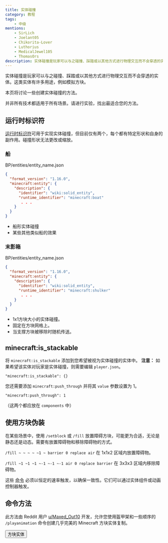 ```yaml
---
title: 实体碰撞
category: 教程
tags:
    - 中级
mentions:
    - SirLich
    - Joelant05
    - Chikorita-Lover
    - Luthorius
    - MedicalJewel105
    - ThomasOrs
description: 实体碰撞是玩家可以与之碰撞、踩踏或以其他方式进行物理交互而不会穿透的实体。
---
```


实体碰撞是玩家可以与之碰撞、踩踏或以其他方式进行物理交互而不会穿透的实体。这类实体有许多用途，例如模拟方块。

本页将讨论一些创建实体碰撞的方法。

并非所有技术都适用于所有场景。请进行实验，找出最适合您的方法。

## 运行时标识符

[运行时标识符](/entities/runtime-identifier)可用于实现实体碰撞，但目前仅有两个，每个都有特定形状和自身的副作用。碰撞形状无法更改或缩放。

### 船

<CodeHeader>BP/entities/entity_name.json</CodeHeader>

```json
{
  "format_version": "1.16.0",
  "minecraft:entity": {
    "description": {
      "identifier": "wiki:solid_entity",
      "runtime_identifier": "minecraft:boat"
       . . .
    }
  }
}
```

-   船形实体碰撞
-   某些其他类似船的效果

### 末影箱

<CodeHeader>BP/entities/entity_name.json</CodeHeader>

```json
{
  "format_version": "1.16.0",
  "minecraft:entity": {
    "description": {
      "identifier": "wiki:solid_entity",
      "runtime_identifier": "minecraft:shulker"
       . . .
    }
  }
}
```

-   1x1方块大小的实体碰撞。
-   固定在方块网格上。
-   当支撑方块被移除时随机传送。

## minecraft:is_stackable

将 `minecraft:is_stackable` 添加到您希望被视为实体碰撞的实体中。
**注意：** 如果希望该实体对玩家是实体碰撞，则需要编辑 `player.json`。

`"minecraft:is_stackable": {}`

您还需要添加 `minecraft:push_through` 并将其 `value` 参数设置为 1。

`"minecraft:push_through": 1`

（这两个都应放在 `components` 中）

## 使用方块伪装

在某些场景中，使用 `/setblock` 或 `/fill` 放置障碍方块，可能更为合适，无论是静态还是动态。需要有放置障碍物和移除障碍物的方式。

`/fill ~ ~ ~ ~ ~1 ~ barrier 0 replace air`
在 1x1x2 区域内放置障碍物。

`/fill ~1 ~1 ~1 ~-1 ~-1 ~-1 air 0 replace barrier`
在 3x3x3 区域内移除障碍物。

这些 [命令](/animation-controllers/entity-commands) 必须以恒定的速率触发，以确保一致性。它们可以通过实体组件或动画控制器触发。

## 命令方法

此方法由 Reddit 用户 [u/Maxed_Out10](https://www.reddit.com/user/Maxed_Out10/) 开发，允许您使用盔甲架和一些顺序的 `/playanimation` 命令创建几乎完美的 Minecraft 方块实体复制。

<Button link="/commands/block-entities">方块实体</Button>